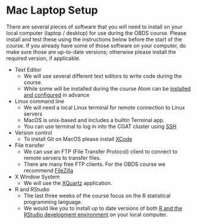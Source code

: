 # Mac Laptop Setup

There are several pieces of software that you will need to install on your local computer (laptop / desktop) for use during the OBDS course.
Please install and test these using the instructions below before the start of the course.
If you already have some of those software on your computer, do make sure those are up-to-date versions; otherwise please install the required version, if applicable.

- Text Editor
    + We will use several different text editors to write code during the course.
    + While some will be installed during the course Atom can be [installed and configured](atom_installation_instructions.md) in advance
- Linux command line
    + We will need a local Linux terminal for remote connection to Linux servers
    + MacOS is unix-based and includes a builtin Terminal app.
    + You can use terminal to log in into the CGAT cluster using [SSH](cgat_login.md)
- Version control
    + To install Git on MacOS please install [XCode](xcode_setup.md)
- File transfer
    + We can use an FTP (File Transfer Protocol) client to connect to remote servers to transfer files.
    + There are many free FTP clients. For the OBDS course we recommend [FileZilla](filezilla.md)
- X Window System
    + We will use the [XQuartz](xquartz.md) application.
- R and RStudio
    + The last three weeks of the course focus on the R statistical programming language.
    + We would like you to install up to date versions of both [R and the RStudio development environment](r_setup_macos.md) on your local computer.
